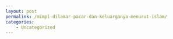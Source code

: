 ```yaml
---
layout: post
permalink: /mimpi-dilamar-pacar-dan-keluarganya-menurut-islam/
categories:
    - Uncategorized
---
```


